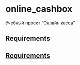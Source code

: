 # online_cashbox
Учебный проект "Онлайн касса"

## Requirements 
## [Requirements](https://github.com/Polisterva/online_cashbox/blob/master/Documents/Requirements/Requirements.md)
